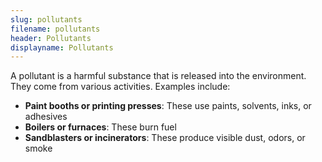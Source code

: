 ```yaml
---
slug: pollutants
filename: pollutants
header: Pollutants
displayname: Pollutants
---
```


A pollutant is a harmful substance that is released into the environment. They come from various activities. Examples include:

- **Paint booths or printing presses**: These use paints, solvents, inks, or adhesives
- **Boilers or furnaces**: These burn fuel
- **Sandblasters or incinerators**: These produce visible dust, odors, or smoke
